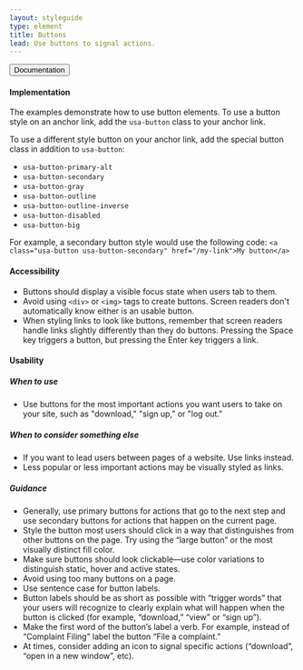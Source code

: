 ```yaml
---
layout: styleguide
type: element
title: Buttons
lead: Use buttons to signal actions. 
---
```


<!-- <div class="preview">
  
  <h6>Primary Buttons</h6>
  <div class="button_wrapper">
    <button>Default</button>
    <button class="usa-button-active">Active</button>
    <button class="usa-button-hover">Hover</button>
  </div>
  <div class="button_wrapper">
    <button class="usa-button-primary-alt">Default</button>
    <button class="usa-button-primary-alt usa-button-active">Active</button>
    <button class="usa-button-primary-alt usa-button-hover">Hover</button>
  </div>

  <h6>Secondary Buttons</h6>
  <div class="button_wrapper">
    <button class="usa-button-secondary">Default</button>
    <button class="usa-button-secondary usa-button-active">Active</button>
    <button class="usa-button-secondary usa-button-hover">Hover</button>
  </div>

  <div class="button_wrapper">
    <button class="usa-button-gray">Default</button>
    <button class="usa-button-gray usa-button-active">Active</button>
    <button class="usa-button-gray usa-button-hover">Hover</button>
  </div>

  <div class="button_wrapper">
    <button class="usa-button-outline" type="button">Default</button>
    <button class="usa-button-outline usa-button-active">Active</button>
    <button class="usa-button-outline usa-button-hover">Hover</button>
  </div>

  <div class="button_wrapper button_wrapper-dark">
    <button class="usa-button-outline-inverse" type="button">Default</button>
    <button class="usa-button-outline-inverse usa-button-active">Active</button>
    <button class="usa-button-outline-inverse usa-button-hover">Hover</button>
  </div>

  <h6>Button Focus</h6>
  <div class="button_wrapper">
    <button class="usa-button-focus">Default</button>
    <button class="usa-button-primary-alt usa-button-focus">Default</button>
    <button class="usa-button-secondary usa-button-focus">Default</button>
  </div>

  <h6>Disabled Button</h6>
  <div class="button_wrapper">
    <button class="usa-button-disabled">Default</button>
  </div>

  <h6>Big Button</h6>
  <div class="button_wrapper">
    <button class="usa-button-big" type="button">Default</button>
  </div>

</div> -->

<div class="usa-accordion-bordered usa-accordion-docs">
  <button class="usa-button-unstyled usa-accordion-button"
      aria-expanded="true" aria-controls="collapsible-0">
    Documentation
  </button>
  <div id="collapsible-0" aria-hidden="false" class="usa-accordion-content">
    <h4 class="usa-heading">Implementation</h4>
    <p>The examples demonstrate how to use button elements. To use a button style on an anchor link, add the <code>usa-button</code> class to your anchor link. 
    <p>To use a different style button on your anchor link, add the special button class in addition to <code>usa-button</code>:</p>
    <ul>
      <li><code>usa-button-primary-alt</code></li>
      <li><code>usa-button-secondary</code></li>
      <li><code>usa-button-gray</code></li>
      <li><code>usa-button-outline</code></li>
      <li><code>usa-button-outline-inverse</code></li>
      <li><code>usa-button-disabled</code></li>
      <li><code>usa-button-big</code></li>
    </ul>
    <p>For example, a secondary button style would use the following code:
    <code>&lt;a class="usa-button usa-button-secondary" href="/my-link"&gt;My button&lt;/a&gt;</code></p>
    <h4 class="usa-heading">Accessibility</h4>
    <ul class="usa-content-list">
      <li>Buttons should display a visible focus state when users tab to them.</li>
      <li>Avoid using <code>&lt;div&gt;</code> or <code>&lt;img&gt;</code> tags to create buttons. Screen readers don't automatically know either is an usable button.</li>
      <li>When styling links to look like buttons, remember that screen readers handle links slightly differently than they do buttons. Pressing the Space key triggers a button, but pressing the Enter key triggers a link.</li>
    </ul>
    <h4 class="usa-heading">Usability</h4>
    <h5>When to use</h5>
    <ul class="usa-content-list">
      <li>Use buttons for the most important actions you want users to take on your site, such as "download," "sign up," or "log out."</li>
    </ul>
    <h5>When to consider something else</h5>
    <ul class="usa-content-list">
      <li>If you want to lead users between pages of a website. Use links instead.</li>
      <li>Less popular or less important actions may be visually styled as links.</li>
    </ul>
    <h5>Guidance</h5>
    <ul class="usa-content-list">
      <li>Generally, use primary buttons for actions that go to the next step and use secondary buttons for actions that happen on the current page.</li>
      <li>Style the button most users should click in a way that distinguishes from other buttons on the page. Try using the  “large button” or the most visually distinct fill color.</li>
      <li>Make sure buttons should look clickable—use color variations to distinguish static, hover and active states.</li>
      <li>Avoid using too many buttons on a page.</li>
      <li>Use sentence case for button labels. </li>
      <li>Button labels should be as short as possible with “trigger words” that your users will recognize to clearly explain what will happen when the button is clicked (for example, “download,” “view” or “sign up”).</li>
      <li>Make the first word of the button’s label a verb. For example, instead of “Complaint Filing” label the button “File a complaint.”</li>
      <li>At times, consider adding an icon to signal specific actions (“download”, “open in a new window”, etc). </li>
    </ul>
  </div>
</div>
